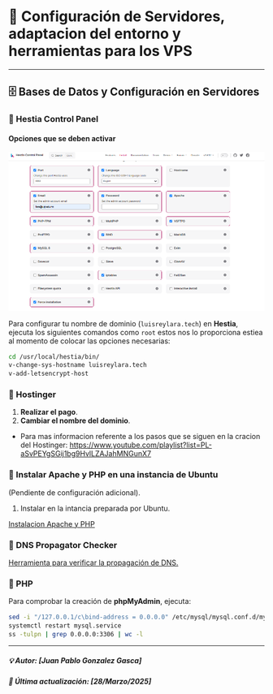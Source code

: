 # 🚀 Configuración de Servidores, adaptacion del entorno y herramientas para los VPS


---

## 🗄️ Bases de Datos y Configuración en Servidores



### 📌 Hestia Control Panel

#### Opciones que se deben activar
![HestianConfigt](image.png)

Para configurar tu nombre de dominio (`luisreylara.tech`) en **Hestia**, ejecuta los siguientes comandos como `root` estos nos lo proporciona estiea al momento de colocar las opciones necesarias:
```sh
cd /usr/local/hestia/bin/
v-change-sys-hostname luisreylara.tech
v-add-letsencrypt-host
```



### 📌 Hostinger
1. **Realizar el pago**.
2. **Cambiar el nombre del dominio**.

- Para mas informacion referente a los pasos que se siguen en la cracion del Hostinger: 
https://www.youtube.com/playlist?list=PL-aSvPEYgSGij1bg9HvlLZAJahMNGunX7

### 📌 Instalar Apache y PHP en una instancia de Ubuntu
(Pendiente de configuración adicional).
 
 1. Instalar en la intancia preparada por Ubuntu.

 [Instalacion Apache y PHP ](https://docs.oracle.com/en-us/iaas/developer-tutorials/tutorials/apache-on-ubuntu/01oci-ubuntu-apache-summary.htm)

### 📌 DNS Propagator Checker
[Herramienta para verificar la propagación de DNS.](https://www.whatsmydns.net)

### 📌 PHP
Para comprobar la creación de **phpMyAdmin**, ejecuta:
```sh
sed -i "/127.0.0.1/c\bind-address = 0.0.0.0" /etc/mysql/mysql.conf.d/mysqld.cnf
systemctl restart mysql.service
ss -tulpn | grep 0.0.0.0:3306 | wc -l
```

---



##### 💡 Autor: [Juan Pablo Gonzalez Gasca]
##### 📆 Última actualización: [28/Marzo/2025]
